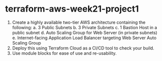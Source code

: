 # terraform-aws-week21-project1
1. Create a highly available two-tier AWS architecture containing the following:
  a. 3 Public Subnets
  b.  3 Private Subnets
  c. 1 Bastion Host in a public subnet
  d. Auto Scaling Group for Web Server (in private subnets)
  e. Internet-facing Application Load Balancer targeting Web Server Auto Scaling Group
2. Deploy this using Terraform Cloud as a CI/CD tool to check your build.
3. Use module blocks for ease of use and re-usability.
